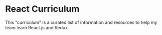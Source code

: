 React Curriculum
=======

This "curriculum" is a curated list of information and resources to help my team learn React.js and Redux.  




